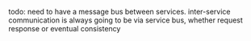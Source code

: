 todo: 
    need to have a message bus between services. 
    inter-service communication is always going to be via service bus, whether
    request response or eventual consistency